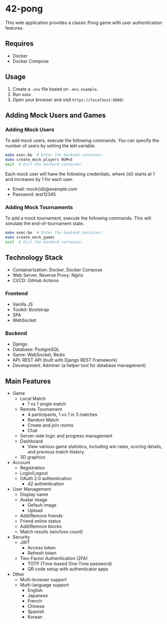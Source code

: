 # 42-pong

This web application provides a classic Pong game with user authentication features.

## Requires

- Docker
- Docker Compose

## Usage

1. Create a `.env` file based on `.env.example`.
2. Run `make`
3. Open your browser and visit `https://localhost:8080/`

## Adding Mock Users and Games

### Adding Mock Users

To add mock users, execute the following commands. You can specify the number of users by setting the `NUM` variable.

```sh
make exec-be  # Enter the backend container.
make create_mock_players NUM=5
exit  # Exit the backend container.
```

Each mock user will have the following credentials, where {id} starts at 1 and increases by 1 for each user.

- Email: mock{id}@example.com
- Password: test12345

### Adding Mock Tournaments

To add a mock tournament, execute the following commands. This will simulate the end-of-tournament state.

```sh
make exec-be  # Enter the backend container.
make create_mock_games
exit  # Exit the backend container.
```

## Technology Stack

- Containerization: Docker, Docker Compose
- Web Server, Reverse Proxy: Nginx
- CI/CD: GitHub Actions

### Frontend

- Vanilla JS
- Toolkit: Bootstrap
- SPA
- WebSocket

### Backend

- Django
- Database: PostgreSQL
- Game: WebSocket, Redis
- API: REST API (built with Django REST Framework)
- Development: Adminer (a helper tool for database management)

## Main Features

- Game
  - Local Match
    - 1 vs 1 single match
  - Remote Tournament
    - 4 participants, 1 vs 1 in 3 matches
    - Random Match
    - Create and join rooms
    - Chat
  - Server-side logic and progress management
  - Dashboard
    - View various game statistics, including win rates, scoring details, and previous match history.
  - 3D graphics
- Account
  - Registration
  - Login/Logout
  - OAuth 2.0 authentication
    - 42 authentication
- User Management
  - Display name
  - Avatar image
    - Default image
    - Upload
  - Add/Remove friends
  - Friend online status
  - Add/Remove blocks
  - Match results (win/loss count)
- Security
  - JWT
    - Access token
    - Refresh token
  - Two-Factor Authentication (2FA)
    - TOTP (Time-based One-Time password)
    - QR code setup with authenticator apps
- Other
  - Multi-browser support
  - Multi-language support
    - English
    - Japanese
    - French
    - Chinese
    - Spanish
    - Korean
